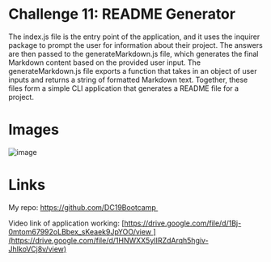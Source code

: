 #  Challenge 11: README Generator

The index.js file is the entry point of the application, and it uses the inquirer package to prompt the user for information about their project. The answers are then passed to the generateMarkdown.js file, which generates the final Markdown content based on the provided user input. The generateMarkdown.js file exports a function that takes in an object of user inputs and returns a string of formatted Markdown text. Together, these files form a simple CLI application that generates a README file for a project.

#  Images
![image](https://user-images.githubusercontent.com/119360569/228047810-dda7493d-25df-4d65-a004-bc3cad448c22.png)

# Links

My repo: https://github.com/DC19Bootcamp 

Video link of application working: [https://drive.google.com/file/d/1Bj-0mtom67992oLBbex_sKeaek9JpYOO/view ](https://drive.google.com/file/d/1HNWXX5yIIRZdArqh5hgiv-JhIkoVCj8v/view)

